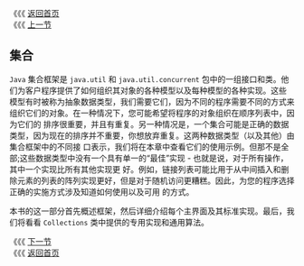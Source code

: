 《《《 [返回首页](../README.md)       <br/>
《《《 [上一节](../ch09/05_Subject-Observer.md)

## 集合

`Java` 集合框架是 `java.util` 和 `java.util.concurrent` 包中的一组接口和类。他们为客户程序提供了如何组织其对象的各种模型以及每种模型的各种实现。这些
模型有时被称为抽象数据类型，我们需要它们，因为不同的程序需要不同的方式来组织它们的对象。在一种情况下，您可能希望将程序的对象组织在顺序列表中，因为它们的
排序很重要，并且有重复。另一种情况是，一个集合可能是正确的数据类型，因为现在的排序并不重要，你想放弃重复。这两种数据类型（以及其他）由集合框架中的不同接
口表示，我们将在本章中查看它们的使用示例。但那不是全部;这些数据类型中没有一个具有单一的“最佳”实现 - 也就是说，对于所有操作，其中一个实现比所有其他实现更
好。例如，链接列表可能比用于从中间插入和删除元素的列表的阵列实现更好，但是对于随机访问更糟糕。因此，为您的程序选择正确的实施方式涉及知道如何使用以及可用
的方式。

本书的这一部分首先概述框架，然后详细介绍每个主界面及其标准实现。最后，我们将看看 `Collections` 类中提供的专用实现和通用算法。

《《《 [下一节](01_The_Main_Interfaces_of_the_Java.md)      <br/>
《《《 [返回首页](../README.md)
